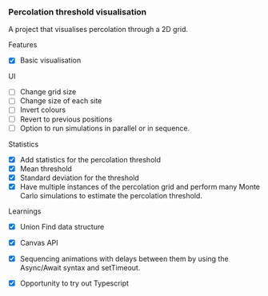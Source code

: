 ### Percolation threshold visualisation 

A project that visualises percolation through a 2D grid.

Features 

- [x] Basic visualisation 

UI

- [ ] Change grid size 
- [ ] Change size of each site 
- [ ] Invert colours
- [ ] Revert to previous positions 
- [ ] Option to run simulations in parallel or in sequence.

Statistics 

- [x] Add statistics for the percolation threshold 
- [x] Mean threshold
- [x] Standard deviation for the threshold 
- [x] Have multiple instances of the percolation grid and perform many Monte Carlo simulations to estimate the percolation threshold. 

Learnings

- [x] Union Find data structure 
- [x] Canvas API 
- [x] Sequencing animations with delays between them by using the Async/Await syntax and setTimeout. 
- [x] Opportunity to try out Typescript


